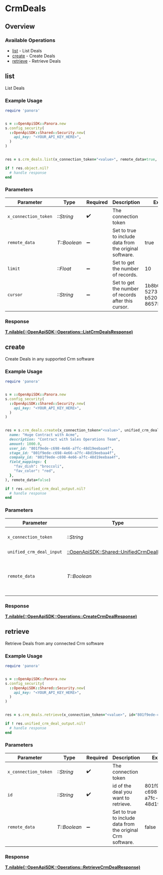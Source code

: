 # CrmDeals

## Overview

### Available Operations

* [list](#list) - List Deals
* [create](#create) - Create Deals
* [retrieve](#retrieve) - Retrieve Deals

## list

List Deals

### Example Usage

```ruby
require 'panora'


s = ::OpenApiSDK::Panora.new
s.config_security(
  ::OpenApiSDK::Shared::Security.new(
    api_key: "<YOUR_API_KEY_HERE>",
  )
)

    
res = s.crm_deals.list(x_connection_token="<value>", remote_data=true, limit=10.0, cursor="1b8b05bb-5273-4012-b520-8657b0b90874")

if ! res.object.nil?
  # handle response
end

```

### Parameters

| Parameter                                               | Type                                                    | Required                                                | Description                                             | Example                                                 |
| ------------------------------------------------------- | ------------------------------------------------------- | ------------------------------------------------------- | ------------------------------------------------------- | ------------------------------------------------------- |
| `x_connection_token`                                    | *::String*                                              | :heavy_check_mark:                                      | The connection token                                    |                                                         |
| `remote_data`                                           | *T::Boolean*                                            | :heavy_minus_sign:                                      | Set to true to include data from the original software. | true                                                    |
| `limit`                                                 | *::Float*                                               | :heavy_minus_sign:                                      | Set to get the number of records.                       | 10                                                      |
| `cursor`                                                | *::String*                                              | :heavy_minus_sign:                                      | Set to get the number of records after this cursor.     | 1b8b05bb-5273-4012-b520-8657b0b90874                    |

### Response

**[T.nilable(::OpenApiSDK::Operations::ListCrmDealsResponse)](../../models/operations/listcrmdealsresponse.md)**




## create

Create Deals in any supported Crm software

### Example Usage

```ruby
require 'panora'


s = ::OpenApiSDK::Panora.new
s.config_security(
  ::OpenApiSDK::Shared::Security.new(
    api_key: "<YOUR_API_KEY_HERE>",
  )
)

    
res = s.crm_deals.create(x_connection_token="<value>", unified_crm_deal_input=::OpenApiSDK::Shared::UnifiedCrmDealInput.new(
  name: "Huge Contract with Acme",
  description: "Contract with Sales Operations Team",
  amount: 1000.0,
  user_id: "801f9ede-c698-4e66-a7fc-48d19eebaa4f",
  stage_id: "801f9ede-c698-4e66-a7fc-48d19eebaa4f",
  company_id: "801f9ede-c698-4e66-a7fc-48d19eebaa4f",
  field_mappings: {
    "fav_dish": "broccoli",
    "fav_color": "red",
  },
), remote_data=false)

if ! res.unified_crm_deal_output.nil?
  # handle response
end

```

### Parameters

| Parameter                                                                               | Type                                                                                    | Required                                                                                | Description                                                                             |
| --------------------------------------------------------------------------------------- | --------------------------------------------------------------------------------------- | --------------------------------------------------------------------------------------- | --------------------------------------------------------------------------------------- |
| `x_connection_token`                                                                    | *::String*                                                                              | :heavy_check_mark:                                                                      | The connection token                                                                    |
| `unified_crm_deal_input`                                                                | [::OpenApiSDK::Shared::UnifiedCrmDealInput](../../models/shared/unifiedcrmdealinput.md) | :heavy_check_mark:                                                                      | N/A                                                                                     |
| `remote_data`                                                                           | *T::Boolean*                                                                            | :heavy_minus_sign:                                                                      | Set to true to include data from the original Crm software.                             |

### Response

**[T.nilable(::OpenApiSDK::Operations::CreateCrmDealResponse)](../../models/operations/createcrmdealresponse.md)**




## retrieve

Retrieve Deals from any connected Crm software

### Example Usage

```ruby
require 'panora'


s = ::OpenApiSDK::Panora.new
s.config_security(
  ::OpenApiSDK::Shared::Security.new(
    api_key: "<YOUR_API_KEY_HERE>",
  )
)

    
res = s.crm_deals.retrieve(x_connection_token="<value>", id="801f9ede-c698-4e66-a7fc-48d19eebaa4f", remote_data=false)

if ! res.unified_crm_deal_output.nil?
  # handle response
end

```

### Parameters

| Parameter                                                   | Type                                                        | Required                                                    | Description                                                 | Example                                                     |
| ----------------------------------------------------------- | ----------------------------------------------------------- | ----------------------------------------------------------- | ----------------------------------------------------------- | ----------------------------------------------------------- |
| `x_connection_token`                                        | *::String*                                                  | :heavy_check_mark:                                          | The connection token                                        |                                                             |
| `id`                                                        | *::String*                                                  | :heavy_check_mark:                                          | id of the deal you want to retrieve.                        | 801f9ede-c698-4e66-a7fc-48d19eebaa4f                        |
| `remote_data`                                               | *T::Boolean*                                                | :heavy_minus_sign:                                          | Set to true to include data from the original Crm software. | false                                                       |

### Response

**[T.nilable(::OpenApiSDK::Operations::RetrieveCrmDealResponse)](../../models/operations/retrievecrmdealresponse.md)**


